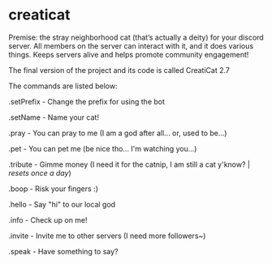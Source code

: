 # creaticat
Premise: the stray neighborhood cat (that’s actually a deity) for your discord server. All members on the server can interact with it, and it does various things. Keeps servers alive and helps promote community engagement!

The final version of the project and its code is called CreatiCat 2.7

The commands are listed below:

.setPrefix <prefix> - Change the prefix for using the bot

.setName <name> - Name your cat!

.pray - You can pray to me (I am a god after all... or, used to be...)

.pet - You can pet me (be nice tho... I'm watching you...)

.tribute - Gimme money (I need it for the catnip, I am still a cat y'know? | _resets once a day_)

.boop - Risk your fingers :)

.hello - Say "hi" to our local god

.info - Check up on me!

.invite - Invite me to other servers (I need more followers~)

.speak - Have something to say?
